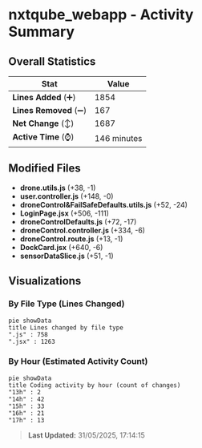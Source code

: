 # nxtqube_webapp - Activity Summary 

## Overall Statistics

| Stat                   | Value                                                             |
| ---------------------- | ----------------------------------------------------------------- |
| **Lines Added** (➕)   | 1854                                          |
| **Lines Removed** (➖) | 167                                        |
| **Net Change** (↕)    | 1687                |
| **Active Time** (⌚)   | 146 minutes |


## Modified Files
- **drone.utils.js** (+38, -1)
- **user.controller.js** (+148, -0)
- **droneControl&FailSafeDefaults.utils.js** (+52, -24)
- **LoginPage.jsx** (+506, -111)
- **droneControlDefaults.js** (+72, -17)
- **droneControl.controller.js** (+334, -6)
- **droneControl.route.js** (+13, -1)
- **DockCard.jsx** (+640, -6)
- **sensorDataSlice.js** (+51, -1)

## Visualizations

### By File Type (Lines Changed)

```mermaid
pie showData
title Lines changed by file type
".js" : 758
".jsx" : 1263
```

### By Hour (Estimated Activity Count)

```mermaid
pie showData
title Coding activity by hour (count of changes)
"13h" : 2
"14h" : 42
"15h" : 33
"16h" : 21
"17h" : 13
```


> **Last Updated:** 31/05/2025, 17:14:15